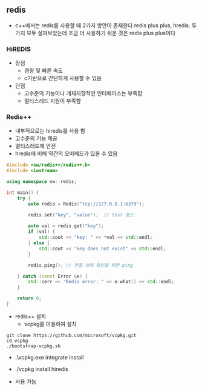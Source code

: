 ## redis 

- c++에서는 redis를 사용할 때 2가지 방안이 존재한다 redis plus plus, hredis. 두가지 모두 살펴보았는데 조금 더 사용하기 쉬운 것은 redis plus plus이다 

### HiREDIS

- 장점
    - 경량 및 빠른 속도
    - c기반으로 간단하게 사용할 수 있음
- 단점
    - 고수준의 기능이나 개체지향적인 인터페이스는 부족함
    - 멀티스레드 지원이 부족함


### Redis++

- 내부적으로는 hiredis를 사용 함
- 고수준의 기능 제공 
- 멀티스레드에 안전 
- hredis에 비해 약간의 오버헤드가 있을 수 있음 

````c++
#include <sw/redis++/redis++.h>
#include <iostream>

using namespace sw::redis;

int main() {
    try {
        auto redis = Redis("tcp://127.0.0.1:6379");

        redis.set("key", "value");  // test 용도 
        
        auto val = redis.get("key");
        if (val) {
            std::cout << "key: " << *val << std::endl;
        } else {
            std::cout << "key does not exist" << std::endl;
        }

        redis.ping(); // 연결 상태 확인을 위한 ping

    } catch (const Error &e) {
        std::cerr << "Redis error: " << e.what() << std::endl;
    }

    return 0;
}

````

- redis++ 설치
    - vcpkg를 이용하여 설치 
````
git clone https://github.com/microsoft/vcpkg.git
cd vcpkg
./bootstrap-vcpkg.sh

````

- .\vcpkg.exe integrate install

- ./vcpkg install hiredis

- 사용 가능